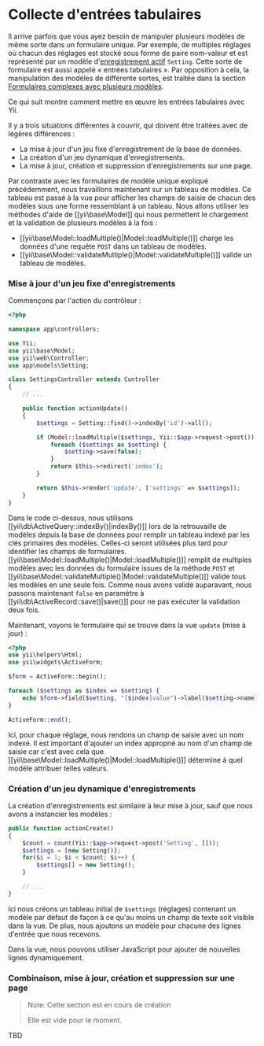 Collecte d'entrées tabulaires
=============================

Il arrive parfois que vous ayez besoin de manipuler plusieurs modèles de même sorte dans un formulaire unique. Par exemple, de multiples réglages où chacun des réglages est stocké sous forme de paire nom-valeur et est représenté par un modèle d'[enregistrement actif](db-active-record.md) `Setting`. Cette sorte de formulaire est aussi appelé « entrées tabulaires ». Par opposition à cela, la manipulation des modèles de différente sortes, est traitée dans la section [Formulaires complexes avec plusieurs modèles](input-multiple-models.md).

Ce qui suit montre comment mettre en œuvre les entrées tabulaires avec Yii. 

Il y a trois situations différentes à couvrir, qui doivent être traitées avec de légères différences :
- La mise à jour d'un jeu fixe d'enregistrement de la base de données.
- La création d'un jeu dynamique d'enregistrements.
- La mise à jour, création et suppression d'enregistrements sur une page.

Par contraste avec les formulaires de modèle unique expliqué précédemment, nous travaillons maintenant sur un tableau de modèles. Ce tableau est passé à la vue pour afficher les champs de saisie de chacun des modèles sous une forme ressemblant à un tableau. Nous allons utiliser les méthodes d'aide de [[yii\base\Model]] qui nous permettent le chargement et la validation de plusieurs modèles à la fois :

- [[yii\base\Model::loadMultiple()|Model::loadMultiple()]] charge les données d'une requête `POST` dans un tableau de modèles.
- [[yii\base\Model::validateMultiple()|Model::validateMultiple()]] valide un tableau de modèles.

### Mise à jour d'un jeu fixe d'enregistrements

Commençons par l'action du contrôleur :

```php
<?php

namespace app\controllers;

use Yii;
use yii\base\Model;
use yii\web\Controller;
use app\models\Setting;

class SettingsController extends Controller
{
    // ...

    public function actionUpdate()
    {
        $settings = Setting::find()->indexBy('id')->all();

        if (Model::loadMultiple($settings, Yii::$app->request->post()) && Model::validateMultiple($settings)) {
            foreach ($settings as $setting) {
                $setting->save(false);
            }
            return $this->redirect('index');
        }

        return $this->render('update', ['settings' => $settings]);
    }
}
```

Dans le code ci-dessus, nous utilisons [[yii\db\ActiveQuery::indexBy()|indexBy()]] lors de la retrouvaille de modèles depuis la base de données pour remplir un tableau indexé par les clés primaires des modèles. Celles-ci seront utilisées plus tard pour identifier les champs de formulaires. [[yii\base\Model::loadMultiple()|Model::loadMultiple()]] remplit de multiples modèles avec les données du formulaire issues de la méthode `POST` et [[yii\base\Model::validateMultiple()|Model::validateMultiple()]] valide tous les modèles en une seule fois. Comme nous avons validé auparavant, nous passons maintenant `false` en paramètre à [[yii\db\ActiveRecord::save()|save()]] pour ne pas exécuter la validation deux fois. 

Maintenant, voyons le formulaire qui se trouve dans la vue `update` (mise à jour) :

```php
<?php
use yii\helpers\Html;
use yii\widgets\ActiveForm;

$form = ActiveForm::begin();

foreach ($settings as $index => $setting) {
    echo $form->field($setting, "[$index]value")->label($setting->name);
}

ActiveForm::end();
```

Ici, pour chaque réglage, nous rendons un champ de saisie avec un nom indexé. Il est important d'ajouter un index approprié au nom d'un champ de saisie car c'est avec cela que [[yii\base\Model::loadMultiple()|Model::loadMultiple()]] détermine à quel modèle attribuer telles valeurs. 

### Création d'un jeu dynamique d'enregistrements

La création d'enregistrements est similaire à leur mise à jour, sauf que nous avons a instancier les modèles :

```php
public function actionCreate()
{
    $count = count(Yii::$app->request->post('Setting', []));
    $settings = [new Setting()];
    for($i = 1; $i < $count; $i++) {
        $settings[] = new Setting();
    }

    // ...
}
```

Ici nous créons un tableau initial de `$settings` (réglages) contenant un modèle par défaut de façon à ce qu'au moins un champ de texte soit visible dans la vue. De plus, nous ajoutons un modèle pour chacune des lignes d'entrée que nous recevons.

Dans la vue, nous pouvons utiliser JavaScript pour ajouter de nouvelles lignes dynamiquement. 

### Combinaison, mise à jour, création et suppression sur une page 

> Note: Cette section est en cours de création
>
> Elle est vide pour le moment.

TBD
